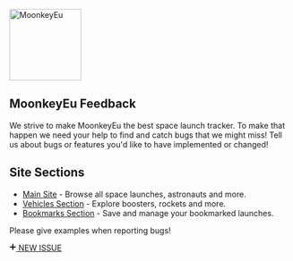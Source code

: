 <article class="markdown-body entry-content container-lg" itemprop="text">
    <p dir="auto">
        <a href="https://www.moonkeyeu.com" rel="nofollow"><img src="/Nikos-Michelis/MoonkeyEu/blob/master/img/logo.png" width="128" height="128" alt="MoonkeyEu" style="max-width: 100%;"></a>
    </p>
    <div class="markdown-heading" dir="auto"><h1 tabindex="-1" class="heading-element" dir="auto">MoonkeyEu Feedback</h1></div>
    <p dir="auto">We strive to make MoonkeyEu the best space launch tracker. To make that happen we need your help to find and catch bugs that we might miss! Tell us about bugs or features you'd like to have implemented or changed!</p>
    <div class="markdown-heading" dir="auto">
        <h2 tabindex="-1" class="heading-element" dir="auto">Site Sections</h2>
    </div>
    <ul dir="auto">
        <li><a href="https://www.moonkeyeu.com/launches" rel="nofollow">Main Site</a> - Browse all space launches, astronauts and more.</li>
        <li><a href="https://www.moonkeyeu.com/vehicles" rel="nofollow">Vehicles Section</a> - Explore boosters, rockets and more.</li>
        <li><a href="https://www.moonkeyeu.com/bookmarks" rel="nofollow">Bookmarks Section</a> - Save and manage your bookmarked launches.</li>
    </ul>
    <p dir="auto">Please give examples when reporting bugs!</p>
    <a dir="auto" href="#">
        <svg xmlns="http://www.w3.org/2000/svg" height="14" width="12.25" viewBox="0 0 448 512">
            <!--!Font Awesome Free 6.7.2 by @fontawesome - https://fontawesome.com License - https://fontawesome.com/license/free Copyright 2025 Fonticons, Inc.-->
            <path d="M256 80c0-17.7-14.3-32-32-32s-32 14.3-32 32l0 144L48 224c-17.7 0-32 14.3-32 32s14.3 32 32 32l144 0 0 144c0 17.7 14.3 32 32 32s32-14.3 32-32l0-144 144 0c17.7 0 32-14.3 32-32s-14.3-32-32-32l-144 0 0-144z"/>
        </svg>
        NEW ISSUE
    </a>
</article>
